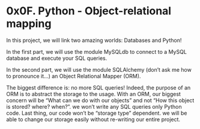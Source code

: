 # 0x0F. Python - Object-relational mapping

In this project, we will link two amazing worlds: Databases and Python!

In the first part, we will use the module MySQLdb to connect to a MySQL database and execute your SQL queries.

In the second part, we will use the module SQLAlchemy (don’t ask me how to pronounce it…) an Object Relational Mapper (ORM).

The biggest difference is: no more SQL queries! Indeed, the purpose of an ORM is to abstract the storage to the usage. With an ORM, our biggest concern will be “What can we do with our objects” and not “How this object is stored? where? when?”. we won’t write any SQL queries only Python code. Last thing, our code won’t be “storage type” dependent. we will be able to change our storage easily without re-writing our entire project.
